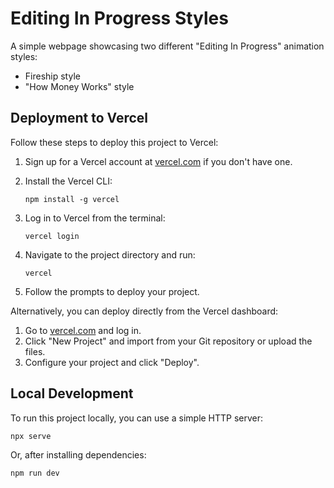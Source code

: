 # Editing In Progress Styles

A simple webpage showcasing two different "Editing In Progress" animation styles:
- Fireship style
- "How Money Works" style

## Deployment to Vercel

Follow these steps to deploy this project to Vercel:

1. Sign up for a Vercel account at [vercel.com](https://vercel.com) if you don't have one.

2. Install the Vercel CLI:
   ```
   npm install -g vercel
   ```

3. Log in to Vercel from the terminal:
   ```
   vercel login
   ```

4. Navigate to the project directory and run:
   ```
   vercel
   ```

5. Follow the prompts to deploy your project.

Alternatively, you can deploy directly from the Vercel dashboard:

1. Go to [vercel.com](https://vercel.com) and log in.
2. Click "New Project" and import from your Git repository or upload the files.
3. Configure your project and click "Deploy".

## Local Development

To run this project locally, you can use a simple HTTP server:

```
npx serve
```

Or, after installing dependencies:

```
npm run dev
``` 
